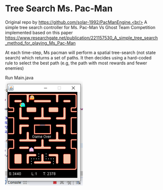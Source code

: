 # Tree Search Ms. Pac-Man
Original repo by https://github.com/solar-1992/PacManEngine.<br/>
A simple tree search controller for Ms. Pac-Man Vs Ghost Team Competition
implemented based on this paper https://www.researchgate.net/publication/221157530_A_simple_tree_search_method_for_playing_Ms_Pac-Man

At each time-step, Ms pacman will perform a spatial tree-search (not state search) which returns a set of paths.
It then decides using a hard-coded rule to select the best path (e.g, the path with most rewards and fewer enemies)

Run Main.java<br/>
![Alt text](RevampedTreePacman2.png?raw=true "tree search Ms. pacman")

